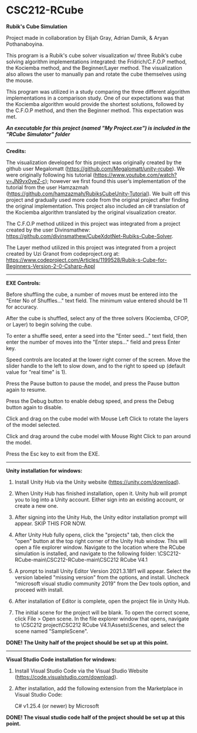 # CSC212-RCube
**Rubik's Cube Simulation**

Project made in collaboration by Elijah Gray, Adrian Damik, & Aryan Pothanaboyina.

This program is a Rubik's cube solver visualization w/ three Rubik’s cube solving algorithm implementations integrated: the Fridrich/C.F.O.P method, the Kociemba method, and the Beginner/Layer method. The visualization also allows the user to manually pan and rotate the cube themselves using the mouse.

This program was utilized in a study comparing the three different algorithm implementations in a comparison study. One of our expectations was that the Kociemba algorithm would provide the shortest solutions, followed by the C.F.O.P method, and then the Beginner method. This expectation was met.

***An executable for this project (named "My Project.exe") is included in the "RCube Simulator" folder***


___


**Credits:** 

The visualization developed for this project was originally created by the github user Megalomatt (https://github.com/Megalomatt/unity-rcube). We were originally following his tutorial (https://www.youtube.com/watch?v=JN9vx0veZ-c); however we first found this user’s implementation of the tutorial from the user Hamzazmah (https://github.com/hamzazmah/RubiksCubeUnity-Tutorial). We built off this project and gradually used more code from the original project after finding the original implementation. This project also included an c# translation of the Kociemba algorithm translated by the original visualization creator.

The C.F.O.P method utilized in this project was integrated from a project created by the user Divinsmathew: https://github.com/divinsmathew/CubeXdotNet-Rubiks-Cube-Solver.

The Layer method utilized in this project was integrated from a project created by Uzi Granot from codeproject.org at: https://www.codeproject.com/Articles/1199528/Rubik-s-Cube-for-Beginners-Version-2-0-Csharp-Appl


___


**EXE Controls:**

Before shuffling the cube, a number of moves must be entered into the "Enter No of Shuffles..." text field. The minimum value entered should be 11 for accuracy.

After the cube is shuffled, select any of the three solvers (Kociemba, CFOP, or Layer) to begin solving the cube.

To enter a shuffle seed, enter a seed into the "Enter seed..." text field, then enter the number of moves into the "Enter steps..." field and press Enter key.

Speed controls are located at the lower right corner of the screen. Move the slider handle to the left to slow down, and to the right to speed up (default value for "real time" is 1).

Press the Pause button to pause the model, and press the Pause button again to resume. 

Press the Debug button to enable debug speed, and press the Debug button again to disable.

Click and drag on the cube model with Mouse Left Click to rotate the layers of the model selected.

Click and drag around the cube model with Mouse Right Click to pan around the model.

Press the Esc key to exit from the EXE.


___


**Unity installation for windows:**
1) Install Unity Hub via the Unity website (https://unity.com/download).

2) When Unity Hub has finished installation, open it. Unity hub will prompt you to log into a Unity account. Either sign into an existing account, or create a new one.

3) After signing into the Unity Hub, the Unity editor installation prompt will appear. SKIP THIS FOR NOW. 

4) After Unity Hub fully opens, click the "projects" tab, then click the "open" button at the top right corner of the Unity Hub window. This will open a file explorer window. Navigate to the location where the RCube simulation is installed, and navigate to the following folder: 
   <your installation location>\CSC212-RCube-main\CSC212-RCube-main\CSC212 RCube V4.1

5) A prompt to install Unity Editor Version 2021.3.18f1 will appear. Select the version labeled "missing version" from the options, and install. Uncheck "microsoft visual studio community 2019" from the Dev tools option, and proceed with install.

6) After installation of Editor is complete, open the project file in Unity Hub.

7) The initial scene for the project will be blank. To open the correct scene, click File > Open scene. In the file explorer window that opens, navigate to <your installation location>\CSC212 project\CSC212 RCube V4.1\Assets\Scenes, and select the scene named "SampleScene".

**DONE! The Unity half of the project should be set up at this point.**


___


**Visual Studio Code installation for windows:**

1) Install Visual Studio Code via the Visual Studio Website (https://code.visualstudio.com/download).

2) After installation, add the following extension from the Marketplace in Visual Studio Code:
   
   C# v1.25.4 (or newer) by Microsoft

**DONE! The visual studio code half of the project should be set up at this point.**
